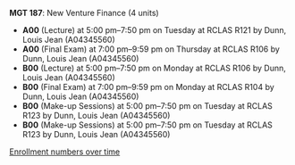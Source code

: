 **MGT 187**: New Venture Finance (4 units)

- **A00** (Lecture) at 5:00 pm–7:50 pm on Tuesday at RCLAS R121 by Dunn, Louis Jean (A04345560)
- **A00** (Final Exam) at 7:00 pm–9:59 pm on Thursday at RCLAS R106 by Dunn, Louis Jean (A04345560)
- **B00** (Lecture) at 5:00 pm–7:50 pm on Monday at RCLAS R106 by Dunn, Louis Jean (A04345560)
- **B00** (Final Exam) at 7:00 pm–9:59 pm on Monday at RCLAS R104 by Dunn, Louis Jean (A04345560)
- **B00** (Make-up Sessions) at 5:00 pm–7:50 pm on Tuesday at RCLAS R123 by Dunn, Louis Jean (A04345560)
- **B00** (Make-up Sessions) at 5:00 pm–7:50 pm on Tuesday at RCLAS R123 by Dunn, Louis Jean (A04345560)

[Enrollment numbers over time](./MGT187.tsv)
